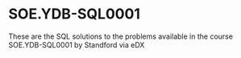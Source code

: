 # SOE.YDB-SQL0001

These are the SQL solutions to the problems available in the course SOE.YDB-SQL0001 by Standford via eDX
